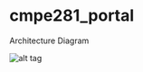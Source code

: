 # cmpe281_portal
Architecture Diagram

![alt tag](https://github.com/tuanungquoc/cmpe281_portal/blob/master/portal/281team.png)
